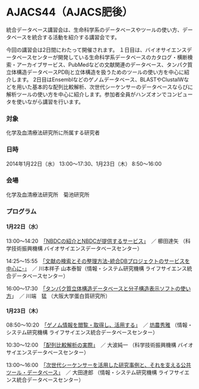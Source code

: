 # AJACS44（AJACS肥後）

統合データベース講習会は、生命科学系のデータベースやツールの使い方、データベースを統合する活動を紹介する講習会です。

今回の講習会は2日間にわたって開催されます。 １日目は、バイオサイエンスデータベースセンターが開発している生命科学系データベースのカタログ・横断検索・アーカイブサービス、PubMedなどの文献関連のデータベース、タンパク質立体構造データベースPDBjと立体構造を扱うためのツールの使い方を中心に紹介します。 2日目はEnsemblなどのゲノムデータベース、BLASTやClustalWなどを用いた基本的な配列比較解析、次世代シーケンサーのデータベースならびに解析ツールの使い方を中心に紹介します。参加者全員がハンズオンでコンピュータを使いながら講習を行います。

### 対象
化学及血清療法研究所に所属する研究者
### 日時
2014年1月22日（水） 13:00～17:30、1月23日（木） 8:50～16:00
### 会場
化学及血清療法研究所　菊池研究所
### プログラム
#### 1月22日（水）
13:00～14:20　[「NBDCの紹介とNBDCが提供するサービス」](01_kushida)　／ 櫛田達矢 （科学技術振興機構 バイオサイエンスデータベースセンター）

14:25～15:55　[「文献の検索とその整理方法-統合DBプロジェクトのサービスを中心に-」](01_kushida)　／ 川本祥子 山本泰智（情報・システム研究機構 ライフサイエンス統合データベースセンター）

16:00～17:30　[「タンパク質立体構造データベースと分子構造表示ソフトの使い方](01_kushida)」　／ 川端　猛 （大阪大学蛋白質研究所）
#### 1月23日（木）
08:50～10:20　[「ゲノム情報を閲覧・取得し、活用する」](01_kushida)　／ [坊農秀雅](http://bonohu.jp/) （情報・システム研究機構 ライフサイエンス統合データベースセンター）

10:30～12:00　[「配列比較解析の実際」](01_kushida)　／ 大波純一 （科学技術振興機構 バイオサイエンスデータベースセンター）

13:00～16:00　[「次世代シーケンサーを活用した研究事例と、それを支える公共ツール・データベース」](01_kushida)　／ 大田達郎 （情報・システム研究機構 ライフサイエンス統合データベースセンター）
